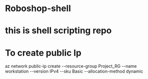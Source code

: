 # Roboshop-shell

# this is shell scripting repo

# To create public Ip
az network public-ip create --resource-group Project_RG --name workstation --version IPv4 --sku Basic --allocation-method dynamic